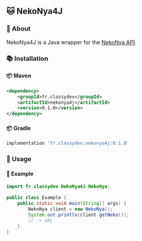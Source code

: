 ## 🐱 NekoNya4J

### 📝 About

NekoNya4J is a Java wrapper for the [NekoNya API](https://docs.classydev.fr/nekonya).

### 📚 Installation

#### 📦 Maven

```xml
<dependency>
    <groupId>fr.classydev</groupId>
    <artifactId>nekonya4j</artifactId>
    <version>0.1.0</version>
</dependency>
```

#### 📦 Gradle

```groovy
implementation 'fr.classydev:nekonya4j:0.1.0'
```

### 📖 Usage

#### 📝 Example

```java
import fr.classydev.NekoNya4J.NekoNya;

public class Example {
    public static void main(String[] args) {
        NekoNya client = new NekoNya();
        System.out.println(client.getNeko());
        // -> URL
    }
}
```
